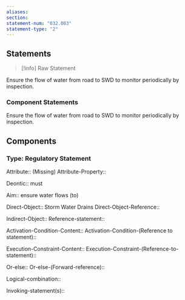 ```yaml
---
aliases: 
section: 
statement-num: "032.003"
statement-type: "2"
---
```

## Statements 
> [!info] Raw Statement
> 
Ensure the flow of water from road to SWD to monitor periodically by inspection.  
> 

### Component Statements

Ensure the flow of water from road to SWD to monitor periodically by inspection.  
## Components
### Type: Regulatory Statement
Attribute:: (Missing)
Attribute-Property::

Deontic:: must

Aim:: ensure water flows (to)

Direct-Object:: Storm Water Drains
Direct-Object-Reference:: 

Indirect-Object::
	Reference-statement::

Activation-Condition-Content::
	Activation-Condition-(Reference to statement)::

Execution-Constraint-Content::
	Execution-Constraint-(Reference-to-statement)::

Or-else::
	Or-else-(Forward-reference)::

Logical-combination::

Invoking-statement(s)::